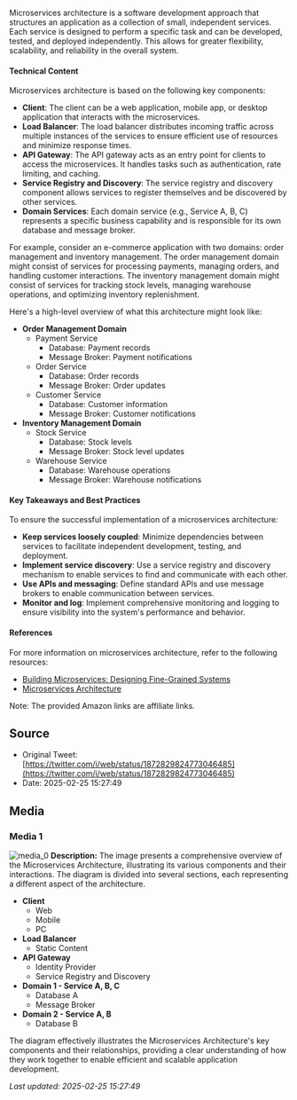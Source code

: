 Microservices architecture is a software development approach that structures an application as a collection of small, independent services. Each service is designed to perform a specific task and can be developed, tested, and deployed independently. This allows for greater flexibility, scalability, and reliability in the overall system.

#### Technical Content
Microservices architecture is based on the following key components:

*   **Client**: The client can be a web application, mobile app, or desktop application that interacts with the microservices.
*   **Load Balancer**: The load balancer distributes incoming traffic across multiple instances of the services to ensure efficient use of resources and minimize response times.
*   **API Gateway**: The API gateway acts as an entry point for clients to access the microservices. It handles tasks such as authentication, rate limiting, and caching.
*   **Service Registry and Discovery**: The service registry and discovery component allows services to register themselves and be discovered by other services.
*   **Domain Services**: Each domain service (e.g., Service A, B, C) represents a specific business capability and is responsible for its own database and message broker.

For example, consider an e-commerce application with two domains: order management and inventory management. The order management domain might consist of services for processing payments, managing orders, and handling customer interactions. The inventory management domain might consist of services for tracking stock levels, managing warehouse operations, and optimizing inventory replenishment.

Here's a high-level overview of what this architecture might look like:

*   **Order Management Domain**
    *   Payment Service
        *   Database: Payment records
        *   Message Broker: Payment notifications
    *   Order Service
        *   Database: Order records
        *   Message Broker: Order updates
    *   Customer Service
        *   Database: Customer information
        *   Message Broker: Customer notifications
*   **Inventory Management Domain**
    *   Stock Service
        *   Database: Stock levels
        *   Message Broker: Stock level updates
    *   Warehouse Service
        *   Database: Warehouse operations
        *   Message Broker: Warehouse notifications

#### Key Takeaways and Best Practices
To ensure the successful implementation of a microservices architecture:

*   **Keep services loosely coupled**: Minimize dependencies between services to facilitate independent development, testing, and deployment.
*   **Implement service discovery**: Use a service registry and discovery mechanism to enable services to find and communicate with each other.
*   **Use APIs and messaging**: Define standard APIs and use message brokers to enable communication between services.
*   **Monitor and log**: Implement comprehensive monitoring and logging to ensure visibility into the system's performance and behavior.

#### References
For more information on microservices architecture, refer to the following resources:

*   [Building Microservices: Designing Fine-Grained Systems](https://www.amazon.com/Building-Microservices-Designing-Fine-Grained-Systems/dp/B09RTQY7SX?&linkCode=sl1&tag=12308d41-20&linkId=8e2212fa9d96e6338152d05dd885d50b&language=en_US&ref_=as_li_ss_tl)
*   [Microservices Architecture](https://amzn.to/4fAiKjm)

Note: The provided Amazon links are affiliate links.
## Source

- Original Tweet: [https://twitter.com/i/web/status/1872829824773046485](https://twitter.com/i/web/status/1872829824773046485)
- Date: 2025-02-25 15:27:49


## Media

### Media 1
![media_0](./media_0.jpg)
**Description:** The image presents a comprehensive overview of the Microservices Architecture, illustrating its various components and their interactions. The diagram is divided into several sections, each representing a different aspect of the architecture.

*   **Client**
    *   Web
    *   Mobile
    *   PC
*   **Load Balancer**
    *   Static Content
*   **API Gateway**
    *   Identity Provider
    *   Service Registry and Discovery
*   **Domain 1 - Service A, B, C**
    *   Database A
    *   Message Broker
*   **Domain 2 - Service A, B**
    *   Database B

The diagram effectively illustrates the Microservices Architecture's key components and their relationships, providing a clear understanding of how they work together to enable efficient and scalable application development.

*Last updated: 2025-02-25 15:27:49*